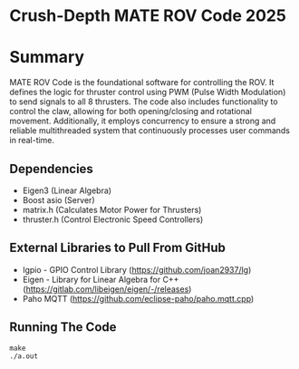 # Crush-Depth MATE ROV Code 2025
# Summary
MATE ROV Code is the foundational software for controlling the ROV. It defines the logic for thruster control using PWM (Pulse Width Modulation) to send signals to all 8 thrusters. The code also includes functionality to control the claw, allowing for both opening/closing and rotational movement. Additionally, it employs concurrency to ensure a strong and reliable multithreaded system that continuously processes user commands in real-time.
## Dependencies
- Eigen3 (Linear Algebra)
- Boost asio (Server)
- matrix.h (Calculates Motor Power for Thrusters)
- thruster.h (Control Electronic Speed Controllers)
## External Libraries to Pull From GitHub
- lgpio - GPIO Control Library (https://github.com/joan2937/lg)
- Eigen - Library for Linear Algebra for C++ (https://gitlab.com/libeigen/eigen/-/releases)
- Paho MQTT (https://github.com/eclipse-paho/paho.mqtt.cpp)
## Running The Code
```
make
./a.out
```
